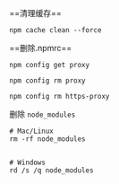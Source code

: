 
 
==清理缓存==
```
npm cache clean --force
```
==删除.npmrc==
```
npm config get proxy
```

```
npm config rm proxy
```

```
npm config rm https-proxy
```


删除 `node_modules`

```
# Mac/Linux  
rm -rf node_modules


# Windows  
rd /s /q node_modules
```
